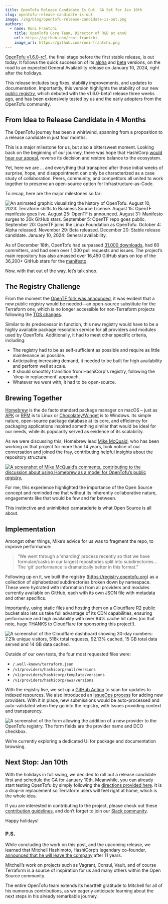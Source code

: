 ```yaml
---
title: OpenTofu Release Candidate Is Out, GA Set for Jan 10th
slug: opentofu-release-candidate-is-out
image: /img/blog/opentofu-release-candidate-is-out.png
authors:
  - name: Roni Frantchi
    title: OpenTofu Core Team, Director of R&D at env0
    url: https://github.com/roni-frantchi
    image_url: https://github.com/roni-frantchi.png
---
```


[OpenTofu v1.6.0-rc1](https://github.com/opentofu/opentofu/releases/tag/v1.6.0-rc1), the final stage before the first stable release, is out today. It follows the quick succession of its [alpha](https://github.com/opentofu/opentofu/releases/tag/v1.6.0-alpha1) and [beta](https://github.com/opentofu/opentofu/releases/tag/v1.6.0-beta1) versions, on the road to an expected General Availability release on January 10, 2024, right after the holidays.

This release includes bug fixes, stability improvements, and updates to documentation. Importantly, this version highlights the stability of our new [public registry](https://github.com/opentofu/opentofu/issues/741), which debuted with the v1.6.0-beta1 release three weeks ago, and has been extensively tested by us and the early adopters from the OpenTofu community.

## From Idea to Release Candidate in 4 Months

The OpenTofu journey has been a whirlwind, spanning from a proposition to a release candidate in just four months.

This is a major milestone for us, but also a bittersweet moment. Looking back on the beginning of our journey, there was hope that HashiCorp [would hear our appeal](https://opentofu.org/manifesto), reverse its decision and restore balance to the ecosystem.

Yet, here we are … and everything that transpired after those initial weeks of surprise, hope, and disappointment can only be characterized as a case study of collaboration. Peers, community, and competitors all united to work together to preserve an open-source option for Infrastructure-as-Code.

To recap, here are the major milestones so far:

![An animated graphic visualizing the history of OpenTofu. August 10, 2023: Terraform shifts to Business Source License. August 15: OpenTF manifesto goes live. August 25: OpenTF is announced. August 31: Manifesto surges to 30k GitHub stars. September 5: OpenTF repo goes public. September 20: OpenTF joins the Linux Foundation as OpenTofu. October 4: Alpha released. November 29: Beta released. December 20: Stable release candidate. January 10, 2024: General availability.](/img/blog/opentofu-release-candidate-is-out-history.svg)

As of December 18th, OpenTofu had surpassed [31,000 downloads](https://tooomm.github.io/github-release-stats/?username=opentofu&repository=opentofu), had 60 committers, and had seen over 1,000 pull requests and issues. The project’s main repository has also amassed over 16,450 GitHub stars on top of the 36,200+ GitHub stars for the [manifesto](https://github.com/opentofu/manifesto).

Now, with that out of the way, let’s talk shop.

## The Registry Challenge

From the moment the [OpenTF fork was announced](https://opentofu.org/blog/the-opentofu-fork-is-now-available/), it was evident that a new public registry would be needed—an open-source substitute for the Terraform one, which is no longer accessible for non-Terraform projects following the [TOS changes](https://www.techtarget.com/searchitoperations/news/366555192/Terraform-Registry-TOS-change-stokes-open-source-ire).

Similar to its predecessor in function, this new registry would have to be a highly available package resolution service for all providers and modules used by OpenTofu. Additionally, it had to meet other specific criteria, including:

- The registry had to be as self-sufficient as possible and require as little maintenance as possible.
- Anticipating increasing demand, it needed to be built for high availability and perform well at scale.
- It should smoothly transition from HashiCorp's registry, following the 'drop-in replacement' approach.
- Whatever we went with, it had to be open-source.

## Brewing Together

[Homebrew](https://brew.sh/) is the de facto standard package manager on macOS – just as [APK](https://docs.alpinelinux.org/user-handbook/0.1a/Working/apk.html) or [RPM](https://en.wikipedia.org/wiki/RPM_Package_Manager) is to Linux or [Chocolatey/Winget](https://chocolatey.org/) is to Windows. Its simple nature, open-source package database at its core, and efficiency for packaging applications inspired something similar that would be ideal for our needs, while its popularity served as evidence of its scalability.

As we were discussing this, Homebrew lead [Mike McQuaid](https://github.com/MikeMcQuaid), who has been working on that project for more than 14 years, took notice of our conversation and joined the fray, contributing helpful insights about the repository structure:

[![A screenshot of Mike McQuaid’s comments, contributing to the discussion about using Homebrew as a model for OpenTofu’s public registry.](/img/blog/opentofu-release-candidate-is-out-mike-mcquaid.png)](https://github.com/opentofu/opentofu/issues/741#issuecomment-1777544250)

For me, this experience highlighted the importance of the Open Source concept and reminded me that without its inherently collaborative nature, engagements like that would be few and far between.

This instinctive and uninhibited camaraderie is what Open Source is all about.

## Implementation

Amongst other things, Mike’s advice for us was to fragment the repo, to improve performance:

> “We went through a ‘sharding’ process recently so that we have formulae/casks in our largest repositories split into subdirectories…The ‘git’ performance is dramatically better in this format.”

Following up on it, we built the registry (https://registry.opentofu.org) as a collection of alphabetized subdirectories broken down by namespace. These were hydrated with information from all providers and modules currently available on GitHub, each with its own JSON file with metadata and other specifics.

Importantly, using static files and hosting them on a Cloudflare R2 public bucket also lets us take full advantage of its CDN capabilities, ensuring performance and high availability with over 94% cache hit rates (on that note, huge THANKS to CloudFlare for sponsoring this project!).

![A screenshot of the Cloudflare dashboard showing 30-day numbers: 7.21k unique visitors, 518k total requests, 92.13% cached, 15 GB total data served and 14 GB data cached.](/img/blog/opentofu-release-candidate-is-out-stats.png)

Outside of our own tests, the four most requested files were:

- `/.well-known/terraform.json`
- `/v1/providers/hashicorp/null/versions`
- `/v1/providers/hashicorp/template/versions`
- `/v1/providers/hashicorp/aws/versions`

With the registry live, we set up a [GitHub Action](https://github.com/opentofu/registry/actions/workflows/bump-versions.yml) to scan for updates to indexed resources. We also introduced an [IssueOps process](https://github.com/opentofu/registry/commit/74bfbcf9435433c70c9f923a36aa9d0b16ec2f5a) for adding new providers. With it in place, new submissions would be auto-processed and auto-validated when they go into the registry, with Issues providing context and transparency.

![A screenshot of the form allowing the addition of a new provider to the OpenTofu registry. The form fields are the provider name and DCO checkbox.](/img/blog/opentofu-release-candidate-is-out-issueops.png)

We’re currently exploring a dedicated UI for package and documentation browsing.

## Next Stop: Jan 10th

With the holidays in full swing, we decided to roll out a release candidate first and schedule the GA for January 10th. Meanwhile, you can already start testing OpenTofu by simply following the [directions provided here](https://opentofu.org/docs/intro/install/). It is a drop-in replacement so Terraform users will feel right at home, which is the whole idea.

If you are interested in contributing to the project, please check out these [contribution guidelines](https://github.com/opentofu/opentofu/blob/main/CONTRIBUTING.md), and don’t forget to join our [Slack community](https://opentofu.org/slack/).

Happy holidays!

### P.S.

While concluding the work on this post, and the upcoming release, we learned that Mitchell Hashimoto, HashiCorp’s legendary co-founder, [announced that he will leave the company](https://www.hashicorp.com/blog/mitchell-reflects-as-he-departs-hashicorp) after 11 years.

Mitchell’s work on projects such as Vagrant, Consul, Vault, and of course Terraform is a source of inspiration for us and many others within the Open Source community.

The entire OpenTofu team extends its heartfelt gratitude to Mitchell for all of his numerous contributions, as we eagerly anticipate learning about the next steps in his already remarkable journey.
